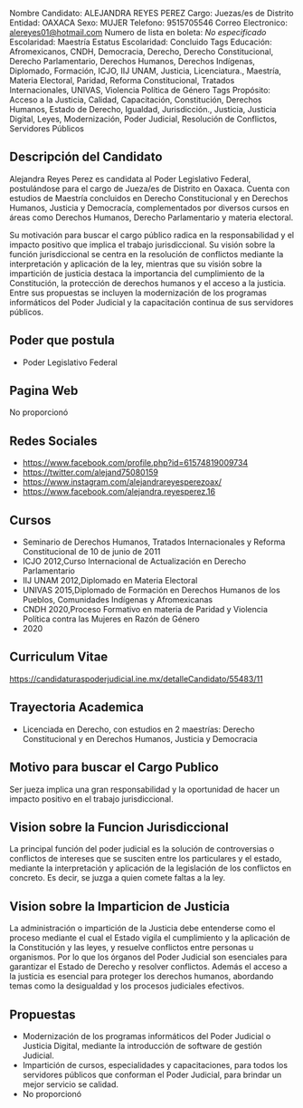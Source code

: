 Nombre Candidato: ALEJANDRA REYES PEREZ
Cargo: Juezas/es de Distrito
Entidad: OAXACA
Sexo: MUJER
Telefono: 9515705546
Correo Electronico: alereyes01@hotmail.com
Numero de lista en boleta: *No especificado*
Escolaridad: Maestría
Estatus Escolaridad: Concluido
Tags Educación: Afromexicanos, CNDH, Democracia, Derecho, Derecho Constitucional, Derecho Parlamentario, Derechos Humanos, Derechos Indígenas, Diplomado, Formación, ICJO, IIJ UNAM, Justicia, Licenciatura., Maestría, Materia Electoral, Paridad, Reforma Constitucional, Tratados Internacionales, UNIVAS, Violencia Política de Género
Tags Propósito: Acceso a la Justicia, Calidad, Capacitación, Constitución, Derechos Humanos, Estado de Derecho, Igualdad, Jurisdicción., Justicia, Justicia Digital, Leyes, Modernización, Poder Judicial, Resolución de Conflictos, Servidores Públicos


## Descripción del Candidato 

Alejandra Reyes Perez es candidata al Poder Legislativo Federal, postulándose para el cargo de Jueza/es de Distrito en Oaxaca. Cuenta con estudios de Maestría concluidos en Derecho Constitucional y en Derechos Humanos, Justicia y Democracía, complementados por diversos cursos en áreas como Derechos Humanos, Derecho Parlamentario y materia electoral. 

Su motivación para buscar el cargo público radica en la responsabilidad y el impacto positivo que implica el trabajo jurisdiccional.  Su visión sobre la función jurisdiccional se centra en la resolución de conflictos mediante la interpretación y aplicación de la ley, mientras que su visión sobre la impartición de justicia destaca la importancia del cumplimiento de la Constitución, la protección de derechos humanos y el acceso a la justicia.  Entre sus propuestas se incluyen la modernización de los programas informáticos del Poder Judicial y la capacitación continua de sus servidores públicos.


## Poder que postula

- Poder Legislativo Federal


## Pagina Web

No proporcionó


## Redes Sociales

- https://www.facebook.com/profile.php?id=61574819009734
- https://twitter.com/alejand75080159
- https://www.instagram.com/alejandrareyesperezoax/
- https://www.facebook.com/alejandra.reyesperez.16


## Cursos

- Seminario de Derechos Humanos, Tratados Internacionales y Reforma Constitucional de 10 de junio de 2011
- ICJO 2012,Curso Internacional de Actualización en Derecho Parlamentario
- IIJ UNAM 2012,Diplomado en Materia Electoral
- UNIVAS 2015,Diplomado de Formación en Derechos Humanos de los Pueblos, Comunidades Indígenas y Afromexicanas
- CNDH 2020,Proceso Formativo en materia de Paridad y Violencia Política contra las Mujeres en Razón de Género
- 2020


## Curriculum Vitae

https://candidaturaspoderjudicial.ine.mx/detalleCandidato/55483/11


## Trayectoria Academica

- Licenciada en Derecho, con estudios en 2 maestrías: Derecho Constitucional y en Derechos Humanos, Justicia y Democracia


## Motivo para buscar el Cargo Publico

Ser jueza implica una gran responsabilidad y la oportunidad de hacer un impacto positivo en el trabajo jurisdiccional.


## Vision sobre la Funcion Jurisdiccional

La principal función del poder judicial es la solución de controversias o conflictos de intereses que se susciten entre los particulares y el estado, mediante la interpretación y aplicación de la legislación de los conflictos en concreto. Es decir, se juzga a quien comete faltas a la ley.


## Vision sobre la Imparticion de Justicia

La administración o impartición de la Justicia debe entenderse como el proceso mediante el cual el Estado vigila el cumplimiento y la aplicación de la Constitución y las leyes, y resuelve conflictos entre personas u organismos. Por lo que los órganos del Poder Judicial son esenciales para garantizar el Estado de Derecho y resolver conflictos. Además el acceso a la justicia es esencial para proteger los derechos humanos, abordando temas como la desigualdad y los procesos judiciales efectivos.


## Propuestas

- Modernización de los programas informáticos del Poder Judicial o Justicia Digital, mediante la introducción de software de gestión Judicial.
- Impartición de cursos, especialidades y capacitaciones, para todos los servidores públicos que conforman el Poder Judicial, para brindar un mejor servicio se calidad.
- No proporcionó

